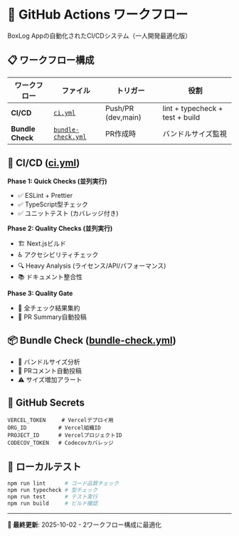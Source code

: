 # 🤖 GitHub Actions ワークフロー

BoxLog Appの自動化されたCI/CDシステム（一人開発最適化版）

## 📋 ワークフロー構成

| ワークフロー | ファイル | トリガー | 役割 |
|------------|---------|---------|------|
| **CI/CD** | [`ci.yml`](ci.yml) | Push/PR (dev,main) | lint + typecheck + test + build |
| **Bundle Check** | [`bundle-check.yml`](bundle-check.yml) | PR作成時 | バンドルサイズ監視 |

## 🚀 CI/CD ([ci.yml](ci.yml))

**Phase 1: Quick Checks (並列実行)**
- ✅ ESLint + Prettier
- ✅ TypeScript型チェック
- ✅ ユニットテスト (カバレッジ付き)

**Phase 2: Quality Checks (並列実行)**
- 🏗️ Next.jsビルド
- ♿ アクセシビリティチェック
- 🔍 Heavy Analysis (ライセンス/API/パフォーマンス)
- 📚 ドキュメント整合性

**Phase 3: Quality Gate**
- 🚪 全チェック結果集約
- 💬 PR Summary自動投稿

## 📦 Bundle Check ([bundle-check.yml](bundle-check.yml))

- 📏 バンドルサイズ分析
- 💬 PRコメント自動投稿
- ⚠️ サイズ増加アラート

## 🔧 GitHub Secrets

```
VERCEL_TOKEN     # Vercelデプロイ用
ORG_ID          # Vercel組織ID
PROJECT_ID      # VercelプロジェクトID
CODECOV_TOKEN   # Codecovカバレッジ
```

## 🧪 ローカルテスト

```bash
npm run lint      # コード品質チェック
npm run typecheck # 型チェック
npm run test      # テスト実行
npm run build     # ビルド確認
```

---

**📖 最終更新**: 2025-10-02 - 2ワークフロー構成に最適化
